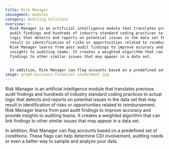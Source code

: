 ```yaml
---
title: Risk Manager
cmssegment: modules
category: Auditing Solutions
overview: >-
  Risk Manager is an artificial intelligence module that translates previous
  audit findings and hundreds of industry standard coding practices to actual
  logic that detects and reports on potential issues in the data set that may
  result in identification of risks or opportunities related to reimbursement.
  Risk Manager learns from past audit findings to improve accuracy and provide
  insights to auditing teams. It creates a weighted algorithm that can link
  findings to other similar issues that may appear in a data set.


  In addition, Risk Manager can flag accounts based on a predefined set of conditions. These flags can help determine CDI involvement, auditing needs or even a better way to sample and analyze your data.
image: graph-business-financial-investment.jpg
---
```

Risk Manager is an artificial intelligence module that translates previous audit findings and hundreds of industry standard coding practices to actual logic that detects and reports on potential issues in the data set that may result in identification of risks or opportunities related to reimbursement. Risk Manager learns from past audit findings to improve accuracy and provide insights to auditing teams. It creates a weighted algorithm that can link findings to other similar issues that may appear in a data set.

In addition, Risk Manager can flag accounts based on a predefined set of conditions. These flags can help determine CDI involvement, auditing needs or even a better way to sample and analyze your data.